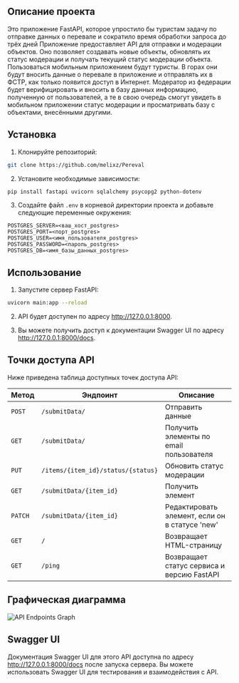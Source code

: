 ## Описание проекта 

Это приложение FastAPI, которое упростило бы туристам задачу по отправке данных о перевале и сократило время обработки запроса до трёх дней
Приложение предоставляет API для отправки и модерации объектов. Оно позволяет создавать новые объекты, обновлять их статус модерации и получать текущий статус модерации объекта.
Пользоваться мобильным приложением будут туристы. В горах они будут вносить данные о перевале в приложение и отправлять их в ФСТР, как только появится доступ в Интернет.
Модератор из федерации будет верифицировать и вносить в базу данных информацию, полученную от пользователей, а те в свою очередь смогут увидеть в мобильном приложении статус модерации и просматривать базу с объектами, внесёнными другими.

## Установка

1. Клонируйте репозиторий:

```bash
git clone https://github.com/melixz/Pereval
```

2. Установите необходимые зависимости:

```bash
pip install fastapi uvicorn sqlalchemy psycopg2 python-dotenv
```

3. Создайте файл `.env` в корневой директории проекта и добавьте следующие переменные окружения:

```
POSTGRES_SERVER=<ваш_хост_postgres>
POSTGRES_PORT=<порт_postgres>
POSTGRES_USER=<имя_пользователя_postgres>
POSTGRES_PASSWORD=<пароль_postgres>
POSTGRES_DB=<имя_базы_данных_postgres>
```

## Использование

1. Запустите сервер FastAPI:

```bash
uvicorn main:app --reload
```

2. API будет доступен по адресу http://127.0.0.1:8000.

3. Вы можете получить доступ к документации Swagger UI по адресу http://127.0.0.1:8000/docs.

## Точки доступа API

Ниже приведена таблица доступных точек доступа API:

| Метод  | Эндпоинт                          | Описание                     |
|--------|-----------------------------------|------------------------------|
| `POST` | `/submitData/`                    | Отправить данные             |
| `GET`  | `/submitData/`                    | Получить элементы по email пользователя |
| `PUT`  | `/items/{item_id}/status/{status}`| Обновить статус модерации    |
| `GET`  | `/submitData/{item_id}`           | Получить элемент             |
| `PATCH`| `/submitData/{item_id}`           | Редактировать элемент, если он в статусе 'new'       |
| `GET`  | `/`                               | Возвращает HTML-страницу     |
| `GET`  | `/ping`                           | Возвращает статус сервиса и версию FastAPI |

## Графическая диаграмма 

![API Endpoints Graph](https://diagrams.helpful.dev/d/d:2PeLljYx)


## Swagger UI

Документация Swagger UI для этого API доступна по адресу http://127.0.0.1:8000/docs после запуска сервера. Вы можете использовать Swagger UI для тестирования и взаимодействия с API.

